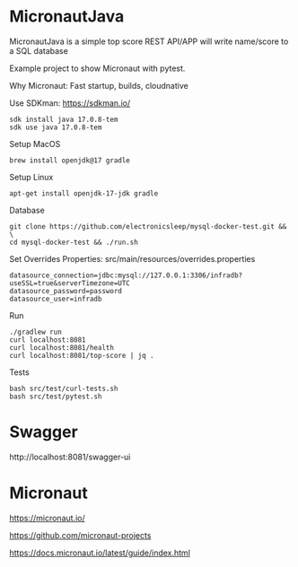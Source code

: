 # MicronautJava

MicronautJava is a simple top score REST API/APP will write name/score to a SQL database

Example project to show Micronaut with pytest.

Why Micronaut: Fast startup, builds, cloudnative

Use SDKman: https://sdkman.io/
```
sdk install java 17.0.8-tem
sdk use java 17.0.8-tem
```

Setup MacOS
```
brew install openjdk@17 gradle
```

Setup Linux
```
apt-get install openjdk-17-jdk gradle
```

Database
```
git clone https://github.com/electronicsleep/mysql-docker-test.git && \
cd mysql-docker-test && ./run.sh
```

Set Overrides Properties: src/main/resources/overrides.properties

```
datasource_connection=jdbc:mysql://127.0.0.1:3306/infradb?useSSL=true&serverTimezone=UTC
datasource_password=password
datasource_user=infradb
```

Run
```
./gradlew run
curl localhost:8081
curl localhost:8081/health
curl localhost:8081/top-score | jq .
```

Tests
```
bash src/test/curl-tests.sh
bash src/test/pytest.sh
```

# Swagger

http://localhost:8081/swagger-ui

# Micronaut

https://micronaut.io/

https://github.com/micronaut-projects

https://docs.micronaut.io/latest/guide/index.html
